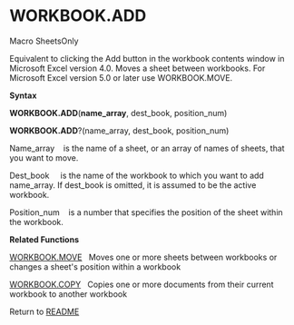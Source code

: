 # WORKBOOK.ADD

Macro SheetsOnly

Equivalent to clicking the Add button in the workbook contents window in
Microsoft Excel version 4.0. Moves a sheet between workbooks. For
Microsoft Excel version 5.0 or later use WORKBOOK.MOVE.

**Syntax**

**WORKBOOK.ADD**(**name\_array**, dest\_book, position\_num)

**WORKBOOK.ADD**?(name\_array, dest\_book, position\_num)

Name\_array&nbsp;&nbsp;&nbsp;&nbsp;is the name of a sheet, or an array
of names of sheets, that you want to move.

Dest\_book&nbsp;&nbsp;&nbsp;&nbsp; is the name of the workbook to which
you want to add name\_array. If dest\_book is omitted, it is assumed to
be the active workbook.

Position\_num&nbsp;&nbsp;&nbsp;&nbsp;is a number that specifies the
position of the sheet within the workbook.

**Related Functions**

[WORKBOOK.MOVE](WORKBOOK.MOVE.md)&nbsp;&nbsp;&nbsp;Moves one or more sheets between
workbooks or changes a sheet's position within a workbook

[WORKBOOK.COPY](WORKBOOK.COPY.md)&nbsp;&nbsp;&nbsp;Copies one or more documents from their
current workbook to another workbook



Return to [README](README.md#W)

